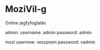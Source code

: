 # MoziVil-g
Online jegfyfoglalás

admin:
username: admin
password: admin

mozi
usernme: veszprem
password: vadmin

